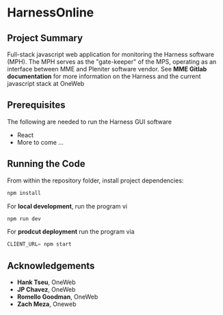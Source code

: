 # HarnessOnline

## Project Summary
Full-stack javascript web application for monitoring the Harness software (MPH). The MPH serves as the "gate-keeper" of the MPS, operating as an interface between MME and Pleniter software vendor. See **MME Gitlab documentation** for more information on the Harness and the current javascript stack at OneWeb 

## Prerequisites
The following are needed to run the Harness GUI software
- React
- More to come ...

## Running the Code
From within the repository folder, install project dependencies:
```javascript
npm install
```
For **local development**, run the program vi
```javascript
npm run dev
```
For **prodcut deployment** run the program via
```javascript
CLIENT_URL= npm start
```

## Acknowledgements
- **Hank Tseu**, OneWeb
- **JP Chavez**, OneWeb
- **Romello Goodman**, OneWeb
- **Zach Meza**, Oneweb
